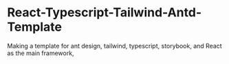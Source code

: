 # React-Typescript-Tailwind-Antd-Template
Making a template for ant design, tailwind, typescript, storybook, and React as the main framework,
